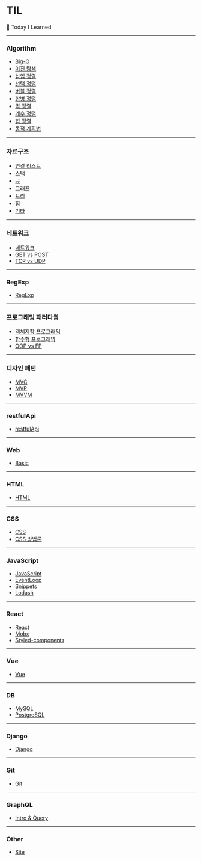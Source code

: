 # TIL

📝 Today I Learned

<hr />

### Algorithm

- [Big-O](https://github.com/john015/TIL/blob/master/algorithm/big-o.md)
- [이진 탐색](https://github.com/john015/TIL/blob/master/algorithm/binary-search.md)
- [삽입 정렬](https://github.com/john015/TIL/blob/master/algorithm/insertion-sort.md)
- [선택 정렬](https://github.com/john015/TIL/blob/master/algorithm/selection-sort.md)
- [버블 정렬](https://github.com/john015/TIL/blob/master/algorithm/bubble-sort.md)
- [합병 정렬](https://github.com/john015/TIL/blob/master/algorithm/merge-sort.md)
- [퀵 정렬](https://github.com/john015/TIL/blob/master/algorithm/quick-sort.md)
- [계수 정렬](https://github.com/john015/TIL/blob/master/algorithm/counting-sort.md)
- [힙 정렬](https://github.com/john015/TIL/blob/master/algorithm/heap-sort.md)
- [동적 계획법](https://github.com/john015/TIL/blob/master/algorithm/dynamic-programming.md)

<hr />

### 자료구조

- [연결 리스트](https://github.com/john015/TIL/blob/master/data-structure/linked-list.md)
- [스택](https://github.com/john015/TIL/blob/master/data-structure/stack.md)
- [큐](https://github.com/john015/TIL/blob/master/data-structure/queue.md)
- [그래프](https://github.com/john015/TIL/blob/master/data-structure/graph.md)
- [트리](https://github.com/john015/TIL/blob/master/data-structure/tree.md)
- [힙](https://github.com/john015/TIL/blob/master/data-structure/heap.md)
- [기타](https://github.com/john015/TIL/blob/master/data-structure/etc.md)

<hr />

### 네트워크

- [네트워크](https://github.com/john015/TIL/blob/master/network/network.md)
- [GET vs POST](https://github.com/john015/TIL/blob/master/network/get%20vs%20post.md)
- [TCP vs UDP](https://github.com/john015/TIL/blob/master/network/tcp%20vs%20udp.md)

<hr />

### RegExp

- [RegExp](https://github.com/john015/TIL/blob/master/regExp/regExp.md)

<hr />

### 프로그래밍 패러다임

- [객체지향 프로그래밍](https://github.com/john015/TIL/blob/master/programming-paradigm/oop.md)
- [함수형 프로그래밍](https://github.com/john015/TIL/blob/master/programming-paradigm/FP.md)
- [OOP vs FP](https://github.com/john015/TIL/blob/master/programming-paradigm/oop%20vs%20fp.md)

<hr />

### 디자인 패턴

- [MVC](https://github.com/john015/TIL/blob/master/design-pattern/mvc.md)
- [MVP](https://github.com/john015/TIL/blob/master/design-pattern/mvp.md)
- [MVVM](https://github.com/john015/TIL/blob/master/design-pattern/mvvm.md)

<hr />

### restfulApi

- [restfulApi](https://github.com/john015/TIL/blob/master/restfulApi/restfulApi.md)

<hr />

### Web

- [Basic](https://github.com/john015/TIL/blob/master/web/Basic.md)

<hr />

### HTML

- [HTML](https://github.com/john015/TIL/blob/master/html/html.md)

<hr />

### CSS

- [CSS](https://github.com/john015/TIL/blob/master/css/css.md)
- [CSS 방법론](https://github.com/john015/TIL/blob/master/css/css-methodologies.md)

<hr />

### JavaScript

- [JavaScript](https://github.com/john015/TIL/blob/master/javaScript/javaScript.md)
- [EventLoop](https://github.com/john015/TIL/blob/master/javaScript/event-loop.md)
- [Snippets](https://github.com/john015/TIL/blob/master/javaScript/snippets.md)
- [Lodash](https://github.com/john015/TIL/blob/master/javaScript/lodash.md)

<hr />

### React

- [React](https://github.com/john015/TIL/blob/master/react/react.md)
- [Mobx](https://github.com/john015/TIL/blob/master/react/mobx.md)
- [Styled-components](https://github.com/john015/TIL/blob/master/react/styled-components.md)

<hr />

### Vue

- [Vue](https://github.com/john015/TIL/blob/master/vue/Vue.md)

<hr />

### DB

- [MySQL](https://github.com/john015/TIL/blob/master/db/mysql.md)
- [PostgreSQL](https://github.com/john015/TIL/blob/master/db/postgreSQL.md)

<hr />

### Django

- [Django](https://github.com/john015/TIL/blob/master/django/django.md)

<hr />

### Git

- [Git](https://github.com/john015/TIL/blob/master/git/git.md)

<hr />

### GraphQL

- [Intro & Query](https://github.com/john015/TIL/blob/master/graphQL/Intro%20%26%20Query.md)

<hr />

### Other

- [Site](https://github.com/john015/TIL/blob/master/other/site.md)
